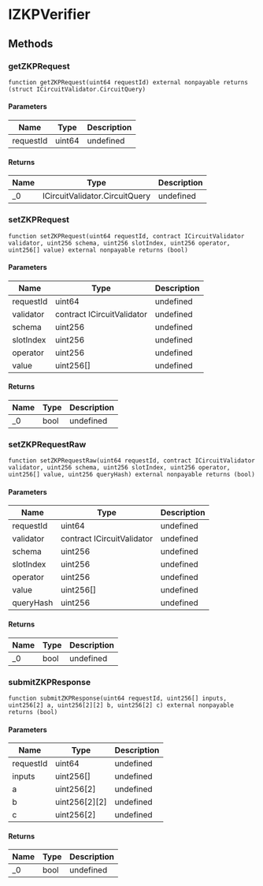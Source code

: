 # IZKPVerifier









## Methods

### getZKPRequest

```solidity
function getZKPRequest(uint64 requestId) external nonpayable returns (struct ICircuitValidator.CircuitQuery)
```





#### Parameters

| Name | Type | Description |
|---|---|---|
| requestId | uint64 | undefined |

#### Returns

| Name | Type | Description |
|---|---|---|
| _0 | ICircuitValidator.CircuitQuery | undefined |

### setZKPRequest

```solidity
function setZKPRequest(uint64 requestId, contract ICircuitValidator validator, uint256 schema, uint256 slotIndex, uint256 operator, uint256[] value) external nonpayable returns (bool)
```





#### Parameters

| Name | Type | Description |
|---|---|---|
| requestId | uint64 | undefined |
| validator | contract ICircuitValidator | undefined |
| schema | uint256 | undefined |
| slotIndex | uint256 | undefined |
| operator | uint256 | undefined |
| value | uint256[] | undefined |

#### Returns

| Name | Type | Description |
|---|---|---|
| _0 | bool | undefined |

### setZKPRequestRaw

```solidity
function setZKPRequestRaw(uint64 requestId, contract ICircuitValidator validator, uint256 schema, uint256 slotIndex, uint256 operator, uint256[] value, uint256 queryHash) external nonpayable returns (bool)
```





#### Parameters

| Name | Type | Description |
|---|---|---|
| requestId | uint64 | undefined |
| validator | contract ICircuitValidator | undefined |
| schema | uint256 | undefined |
| slotIndex | uint256 | undefined |
| operator | uint256 | undefined |
| value | uint256[] | undefined |
| queryHash | uint256 | undefined |

#### Returns

| Name | Type | Description |
|---|---|---|
| _0 | bool | undefined |

### submitZKPResponse

```solidity
function submitZKPResponse(uint64 requestId, uint256[] inputs, uint256[2] a, uint256[2][2] b, uint256[2] c) external nonpayable returns (bool)
```





#### Parameters

| Name | Type | Description |
|---|---|---|
| requestId | uint64 | undefined |
| inputs | uint256[] | undefined |
| a | uint256[2] | undefined |
| b | uint256[2][2] | undefined |
| c | uint256[2] | undefined |

#### Returns

| Name | Type | Description |
|---|---|---|
| _0 | bool | undefined |




